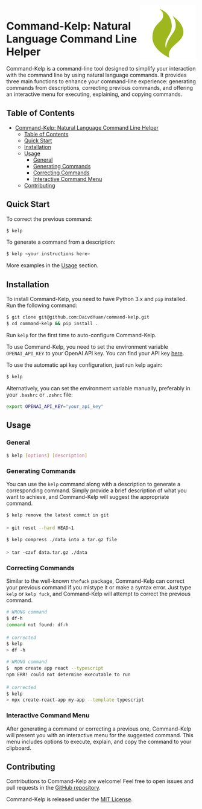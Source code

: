 <img src="./resources/icon.png" align="right" width="150px"/>

# Command-Kelp: Natural Language Command Line Helper

Command-Kelp is a command-line tool designed to simplify your interaction with the command line by using natural language commands. It provides three main functions to enhance your command-line experience: generating commands from descriptions, correcting previous commands, and offering an interactive menu for executing, explaining, and copying commands.

## Table of Contents

- [Command-Kelp: Natural Language Command Line Helper](#command-kelp-natural-language-command-line-helper)
  - [Table of Contents](#table-of-contents)
  - [Quick Start](#quick-start)
  - [Installation](#installation)
  - [Usage](#usage)
    - [General](#general)
    - [Generating Commands](#generating-commands)
    - [Correcting Commands](#correcting-commands)
    - [Interactive Command Menu](#interactive-command-menu)
  - [Contributing](#contributing)

## Quick Start

To correct the previous command:
```bash
$ kelp 
```

To generate a command from a description:
```bash
$ kelp <your instructions here>
```
More examples in the [Usage](#usage) section.

## Installation

To install Command-Kelp, you need to have Python 3.x and `pip` installed. Run the following command:

```bash
$ git clone git@github.com:DaivdYuan/command-kelp.git
$ cd command-kelp && pip install .
```

Run `kelp` for the first time to auto-configure Command-Kelp.

To use Command-Kelp, you need to set the environment variable `OPENAI_API_KEY` to your OpenAI API key. You can find your API key [here](https://beta.openai.com/account/api-keys). 

To use the automatic api key configuration, just run kelp again:
```bash
$ kelp
```

Alternatively, you can set the environment variable manually, preferably in your `.bashrc` or `.zshrc` file:
```bash
export OPENAI_API_KEY="your_api_key"
```

## Usage

### General

```bash
$ kelp [options] [description]
```

### Generating Commands

You can use the `kelp` command along with a description to generate a corresponding command. Simply provide a brief description of what you want to achieve, and Command-Kelp will suggest the appropriate command.

```bash
$ kelp remove the latest commit in git

> git reset --hard HEAD~1
```


```bash
$ kelp compress ./data into a tar.gz file

> tar -czvf data.tar.gz ./data 
```

### Correcting Commands

Similar to the well-known `thefuck` package, Command-Kelp can correct your previous command if you mistype it or make a syntax error. Just type `kelp` or `kelp fuck`, and Command-Kelp will attempt to correct the previous command.

```bash
# WRONG command
$ df-h
command not found: df-h

# corrected
$ kelp
> df -h

```

```bash
# WRONG command
$  npm create app react --typescript
npm ERR! could not determine executable to run

# corrected
$ kelp
> npx create-react-app my-app --template typescript 
```

### Interactive Command Menu

After generating a command or correcting a previous one, Command-Kelp will present you with an interactive menu for the suggested command. This menu includes options to execute, explain, and copy the command to your clipboard.

## Contributing

Contributions to Command-Kelp are welcome! Feel free to open issues and pull requests in the [GitHub repository](https://github.com/DaivdYuan/command-kelp).

Command-Kelp is released under the [MIT License](https://opensource.org/licenses/MIT).